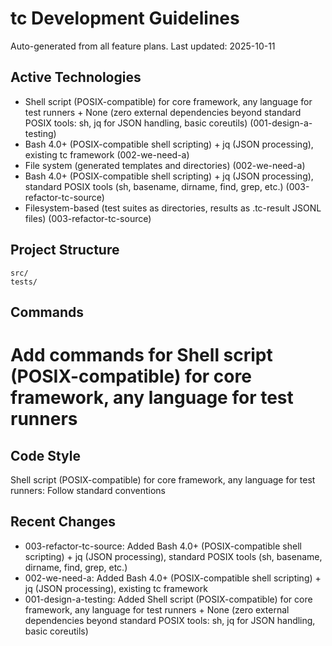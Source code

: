 # tc Development Guidelines

Auto-generated from all feature plans. Last updated: 2025-10-11

## Active Technologies
- Shell script (POSIX-compatible) for core framework, any language for test runners + None (zero external dependencies beyond standard POSIX tools: sh, jq for JSON handling, basic coreutils) (001-design-a-testing)
- Bash 4.0+ (POSIX-compatible shell scripting) + jq (JSON processing), existing tc framework (002-we-need-a)
- File system (generated templates and directories) (002-we-need-a)
- Bash 4.0+ (POSIX-compatible shell scripting) + jq (JSON processing), standard POSIX tools (sh, basename, dirname, find, grep, etc.) (003-refactor-tc-source)
- Filesystem-based (test suites as directories, results as .tc-result JSONL files) (003-refactor-tc-source)

## Project Structure
```
src/
tests/
```

## Commands
# Add commands for Shell script (POSIX-compatible) for core framework, any language for test runners

## Code Style
Shell script (POSIX-compatible) for core framework, any language for test runners: Follow standard conventions

## Recent Changes
- 003-refactor-tc-source: Added Bash 4.0+ (POSIX-compatible shell scripting) + jq (JSON processing), standard POSIX tools (sh, basename, dirname, find, grep, etc.)
- 002-we-need-a: Added Bash 4.0+ (POSIX-compatible shell scripting) + jq (JSON processing), existing tc framework
- 001-design-a-testing: Added Shell script (POSIX-compatible) for core framework, any language for test runners + None (zero external dependencies beyond standard POSIX tools: sh, jq for JSON handling, basic coreutils)

<!-- MANUAL ADDITIONS START -->
<!-- MANUAL ADDITIONS END -->
